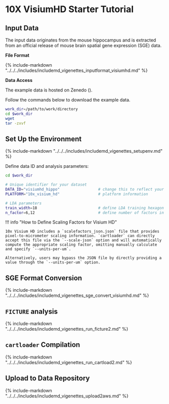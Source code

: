 # 10X VisiumHD Starter Tutorial

## Input Data

The input data originates from the mouse hippocampus and is extracted from an official release of mouse brain spatial gene expression (SGE) data.

**File Format**

{%
  include-markdown "../../../includes/includemd_vigenettes_inputformat_visiumhd.md"
%}


**Data Access**

The example data is hosted on Zenedo ().

Follow the commands below to download the example data.

```bash
work_dir=/path/to/work/directory
cd $work_dir
wget 
tar -zxvf 
```

## Set Up the Environment

{%
  include-markdown "../../../includes/includemd_vigenettes_setupenv.md"
%}

Define data ID and analysis parameters:

```bash
cd $work_dir

# Unique identifier for your dataset
DATA_ID="visiumhd_hippo"                 # change this to reflect your dataset name
PLATFORM="10x_visium_hd"                 # platform information

# LDA parameters
train_width=18                           # define LDA training hexagon width (comma-separated if multiple widths are applied)
n_factor=6,12                            # define number of factors in LDA training (comma-separated if multiple n-factor are applied)
```

!!! info "How to Define Scaling Factors for Visium HD"

    10x Visium HD includes a `scalefactors_json.json` file that provides pixel-to-micrometer scaling information. `cartloader` can directly accept this file via the `--scale-json` option and will automatically compute the appropriate scaling factor, omitting manually calculate and specify `--units-per-um`. 
    
    Alternatively, users may bypass the JSON file by directly providing a value through the `--units-per-um` option.


## SGE Format Conversion

{%
  include-markdown "../../../includes/includemd_vigenettes_sge_convert_visiumhd.md"
%}
    
## `FICTURE` analysis

{%
  include-markdown "../../../includes/includemd_vigenettes_run_ficture2.md"
%}

## `cartloader` Compilation

{%
  include-markdown "../../../includes/includemd_vigenettes_run_cartload2.md"
%}

## Upload to Data Repository
{%
  include-markdown "../../../includes/includemd_vigenettes_upload2aws.md"
%}